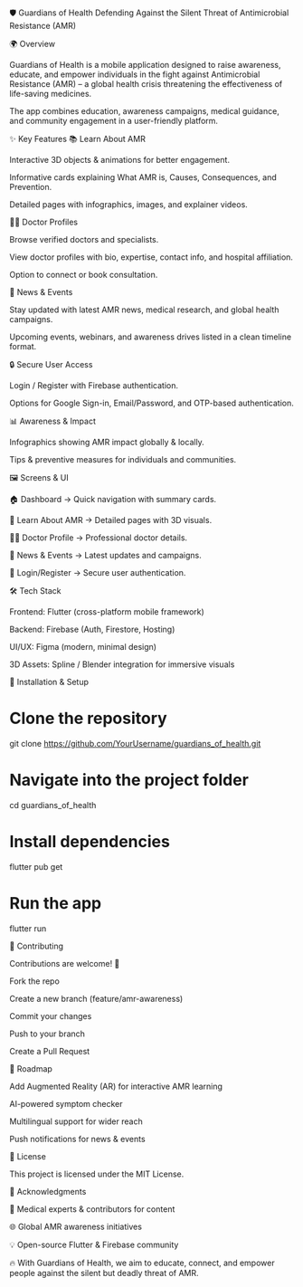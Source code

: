 🛡️ Guardians of Health
Defending Against the Silent Threat of Antimicrobial Resistance (AMR)






🌍 Overview

Guardians of Health is a mobile application designed to raise awareness, educate, and empower individuals in the fight against Antimicrobial Resistance (AMR) – a global health crisis threatening the effectiveness of life-saving medicines.

The app combines education, awareness campaigns, medical guidance, and community engagement in a user-friendly platform.

✨ Key Features
📚 Learn About AMR

Interactive 3D objects & animations for better engagement.

Informative cards explaining What AMR is, Causes, Consequences, and Prevention.

Detailed pages with infographics, images, and explainer videos.

👨‍⚕️ Doctor Profiles

Browse verified doctors and specialists.

View doctor profiles with bio, expertise, contact info, and hospital affiliation.

Option to connect or book consultation.

📰 News & Events

Stay updated with latest AMR news, medical research, and global health campaigns.

Upcoming events, webinars, and awareness drives listed in a clean timeline format.

🔒 Secure User Access

Login / Register with Firebase authentication.

Options for Google Sign-in, Email/Password, and OTP-based authentication.

📊 Awareness & Impact

Infographics showing AMR impact globally & locally.

Tips & preventive measures for individuals and communities.

🖼️ Screens & UI

🏠 Dashboard → Quick navigation with summary cards.

📖 Learn About AMR → Detailed pages with 3D visuals.

👨‍⚕️ Doctor Profile → Professional doctor details.

📰 News & Events → Latest updates and campaigns.

🔑 Login/Register → Secure user authentication.

🛠️ Tech Stack

Frontend: Flutter (cross-platform mobile framework)

Backend: Firebase (Auth, Firestore, Hosting)

UI/UX: Figma (modern, minimal design)

3D Assets: Spline / Blender integration for immersive visuals

🚀 Installation & Setup
# Clone the repository
git clone https://github.com/YourUsername/guardians_of_health.git

# Navigate into the project folder
cd guardians_of_health

# Install dependencies
flutter pub get

# Run the app
flutter run

🤝 Contributing

Contributions are welcome! 🙌

Fork the repo

Create a new branch (feature/amr-awareness)

Commit your changes

Push to your branch

Create a Pull Request

📌 Roadmap

 Add Augmented Reality (AR) for interactive AMR learning

 AI-powered symptom checker

 Multilingual support for wider reach

 Push notifications for news & events

📜 License

This project is licensed under the MIT License.

🌟 Acknowledgments

🏥 Medical experts & contributors for content

🌐 Global AMR awareness initiatives

💡 Open-source Flutter & Firebase community

🔥 With Guardians of Health, we aim to educate, connect, and empower people against the silent but deadly threat of AMR.
